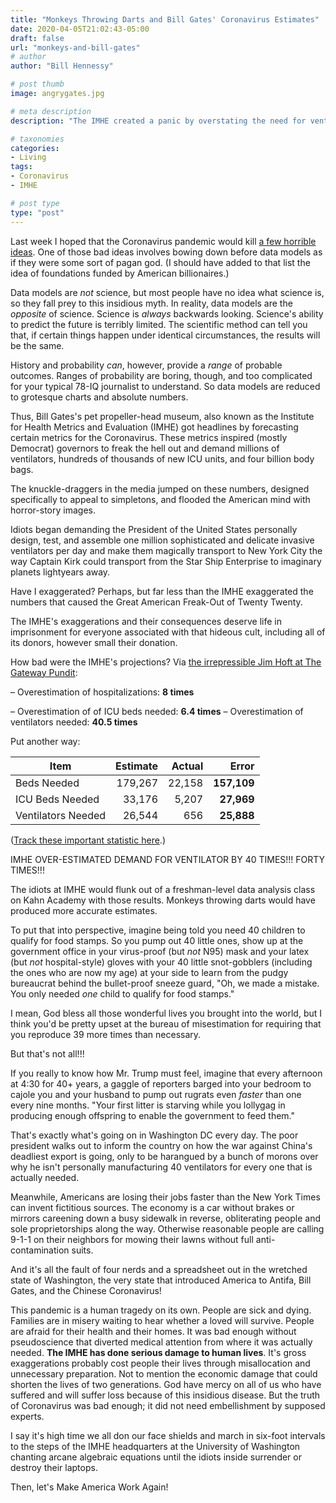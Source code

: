 ```yaml
---
title: "Monkeys Throwing Darts and Bill Gates' Coronavirus Estimates"
date: 2020-04-05T21:02:43-05:00
draft: false
url: "monkeys-and-bill-gates"
# author
author: "Bill Hennessy"

# post thumb
image: angrygates.jpg

# meta description
description: "The IMHE created a panic by overstating the need for ventilators by 40x."

# taxonomies
categories: 
- Living
tags:
- Coronavirus
- IMHE

# post type
type: "post"
---
```


Last week I hoped that the Coronavirus pandemic would kill [a few horrible ideas](https://www.hennessysview.com/posts/2020/bad-ideas-that-coronavirus-might-finally-kill/). One of those bad ideas involves bowing down before data models as if they were some sort of pagan god. (I should have added to that list the idea of foundations funded by American billionaires.) 

Data models are *not* science, but most people have no idea what science is, so they fall prey to this insidious myth. In reality, data models are the *opposite* of science. Science is *always* backwards looking.  Science's ability to predict the future is terribly limited. The scientific method can tell you that, if certain things happen under identical circumstances, the results will be the same. 

History and probability *can*, however, provide a *range* of probable outcomes. Ranges of probability are boring, though, and too complicated for your typical 78-IQ journalist to understand. So data models are reduced to grotesque charts and absolute numbers. 

Thus, Bill Gates's pet propeller-head museum, also known as the Institute for Health Metrics and Evaluation (IMHE) got headlines by forecasting certain metrics for the Coronavirus. These metrics inspired (mostly Democrat) governors to freak the hell out and demand millions of ventilators, hundreds of thousands of new ICU units, and four billion body bags. 

The knuckle-draggers in the media jumped on these numbers, designed specifically to appeal to simpletons, and flooded the American mind with horror-story images. 

Idiots began demanding the President of the United States personally design, test, and assemble one million sophisticated and delicate invasive ventilators per day and make them magically transport to New York City the way Captain Kirk could transport from the Star Ship Enterprise to imaginary planets lightyears away. 

Have I exaggerated? Perhaps, but far less than the IMHE exaggerated the numbers that caused the Great American Freak-Out of Twenty Twenty. 

The IMHE's exaggerations and their consequences deserve life in imprisonment for everyone associated with that hideous cult, including all of its donors, however small their donation.

How bad were the IMHE's projections? Via [the irrepressible Jim Hoft at The Gateway Pundit](https://www.thegatewaypundit.com/2020/04/latest-numbers-govt-models-overestimated-hospitalizations-8-times-icu-beds-6-4-times-ventilators-needed-40-5-times/):  


– Overestimation of hospitalizations: **8 times**

– Overestimation of of ICU beds needed: **6.4 times**
– Overestimation of ventilators needed: **40.5 times**

Put another way:

| Item | Estimate  | Actual   | Error   |
| --- | ---: | ---: | ---: |
| Beds Needed | 179,267 | 22,158   | **157,109**   |
| ICU Beds Needed | 33,176   | 5,207   | **27,969**   |
| Ventilators Needed | 26,544   | 656   | **25,888**   |

([Track these important statistic here](https://covidtracking.com/data).)

IMHE OVER-ESTIMATED DEMAND FOR VENTILATOR BY 40 TIMES!!! FORTY TIMES!!!

The idiots at IMHE would flunk out of a freshman-level data analysis class on Kahn Academy with those results. Monkeys throwing darts would have produced more accurate estimates.

To put that into perspective, imagine being told you need 40 children to qualify for food stamps. So you pump out 40 little ones, show up at the government office in your virus-proof (but *not* N95) mask and your latex (but *not* hospital-style) gloves with your 40 little snot-gobblers (including the ones who are now my age) at your side to learn from the pudgy bureaucrat behind the bullet-proof sneeze guard, "Oh, we made a mistake. You only needed *one* child to qualify for food stamps."

I mean, God bless all those wonderful lives you brought into the world, but I think you'd be pretty upset at the bureau of misestimation for requiring that you reproduce 39 more times than necessary. 

But that's not all!!!

If you really to know how Mr. Trump must feel, imagine that every afternoon at 4:30 for 40+ years, a gaggle of reporters barged into your bedroom to cajole you and your husband to pump out rugrats even *faster* than one every nine months. "Your first litter is starving while you lollygag in producing enough offspring to enable the government to feed them."

That's exactly what's going on in Washington DC every day. The poor president walks out to inform the country on how the war against China's deadliest export is going, only to be harangued by a bunch of morons over why he isn't personally manufacturing 40 ventilators for every one that is actually needed. 

Meanwhile, Americans are losing their jobs faster than the New York Times can invent fictitious sources. The economy is a car without brakes or mirrors careening down a busy sidewalk in reverse, obliterating people and sole proprietorships along the way. Otherwise reasonable people are calling 9-1-1 on their neighbors for mowing their lawns without full anti-contamination suits. 

And it's all the fault of four nerds and a spreadsheet out in the wretched state of Washington, the very state that introduced America to Antifa, Bill Gates, and the Chinese Coronavirus!

This pandemic is a human tragedy on its own. People are sick and dying. Families are in misery waiting to hear whether a loved will survive. People are afraid for their health and their homes. It was bad enough without pseudoscience that diverted medical attention from where it was actually needed. **The IMHE has done serious damage to human lives**. It's gross exaggerations probably cost people their lives through misallocation and unnecessary preparation. Not to mention the economic damage that could shorten the lives of two generations. God have mercy on all of us who have suffered and will suffer loss because of this insidious disease. But the truth of Coronavirus was bad enough; it did not need embellishment by supposed experts.

I say it's high time we all don our face shields and march in six-foot intervals to the steps of the IMHE headquarters at the University of Washington chanting arcane algebraic equations until the idiots inside surrender or destroy their laptops. 

Then, let's Make America Work Again!